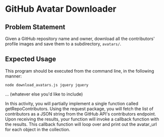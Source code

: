 # GitHub Avatar Downloader

## Problem Statement

Given a GitHub repository name and owner, download all the contributors' profile images and save them to a subdirectory, `avatars/`.

## Expected Usage

This program should be executed from the command line, in the following manner:

`node download_avatars.js jquery jquery`

... (whatever else you'd like to include)


In this activity, you will partially implement a single function called getRepoContributors. Using the request package, you will fetch the list of contributors as a JSON string from the GitHub API's contributors endpoint. Upon receiving the results, your function will invoke a callback function with the results. This callback function will loop over and print out the avatar_url for each object in the collection.